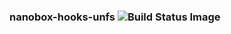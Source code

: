 ### nanobox-hooks-unfs ![Build Status Image](https://travis-ci.org/nanobox-io/nanobox-hooks-unfs.svg)